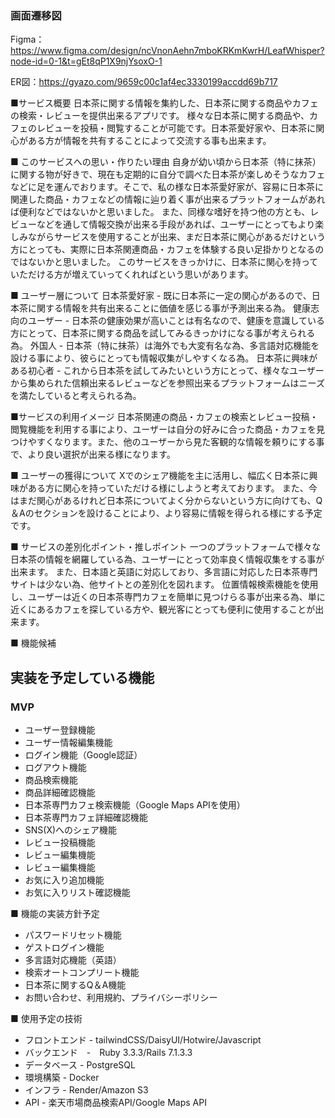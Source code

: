 ### 画面遷移図
Figma：https://www.figma.com/design/ncVnonAehn7mboKRKmKwrH/LeafWhisper?node-id=0-1&t=gEt8qP1X9njYsoxO-1

ER図：https://gyazo.com/9659c00c1af4ec3330199accdd69b717


■サービス概要
日本茶に関する情報を集約した、日本茶に関する商品やカフェの検索・レビューを提供出来るアプリです。
様々な日本茶に関する商品や、カフェのレビューを投稿・閲覧することが可能です。日本茶愛好家や、日本茶に関心がある方が情報を共有することによって交流する事も出来ます。

■ このサービスへの思い・作りたい理由
自身が幼い頃から日本茶（特に抹茶）に関する物が好きで、現在も定期的に自分で調べた日本茶が楽しめそうなカフェなどに足を運んでおります。そこで、私の様な日本茶愛好家が、容易に日本茶に関連した商品・カフェなどの情報に辿り着く事が出来るプラットフォームがあれば便利などではないかと思いました。
また、同様な嗜好を持つ他の方とも、レビューなどを通して情報交換が出来る手段があれば、ユーザーにとってもより楽しみながらサービスを使用することが出来、まだ日本茶に関心があるだけという方にとっても、実際に日本茶関連商品・カフェを体験する良い足掛かりとなるのではないかと思いました。
このサービスをきっかけに、日本茶に関心を持っていただける方が増えていってくれればという思いがあります。

■ ユーザー層について
日本茶愛好家 - 既に日本茶に一定の関心があるので、日本茶に関する情報を共有出来ることに価値を感じる事が予測出来る為。
健康志向のユーザー - 日本茶の健康効果が高いことは有名なので、健康を意識している方にとって、日本茶に関する商品を試してみるきっかけになる事が考えられる為。
外国人 - 日本茶（特に抹茶）は海外でも大変有名な為、多言語対応機能を設ける事により、彼らにとっても情報収集がしやすくなる為。
日本茶に興味がある初心者 - これから日本茶を試してみたいという方にとって、様々なユーザーから集められた信頼出来るレビューなどを参照出来るプラットフォームはニーズを満たしていると考えられる為。

■サービスの利用イメージ
日本茶関連の商品・カフェの検索とレビュー投稿・閲覧機能を利用する事により、ユーザーは自分の好みに合った商品・カフェを見つけやすくなります。また、他のユーザーから見た客観的な情報を頼りにする事で、より良い選択が出来る様になります。

■ ユーザーの獲得について
Xでのシェア機能を主に活用し、幅広く日本茶に興味がある方に関心を持っていただける様にしようと考えております。
また、今はまだ関心があるけれど日本茶についてよく分からないという方に向けても、Q＆Aのセクションを設けることにより、より容易に情報を得られる様にする予定です。

■ サービスの差別化ポイント・推しポイント
一つのプラットフォームで様々な日本茶の情報を網羅している為、ユーザーにとって効率良く情報収集をする事が出来ます。
また、日本語と英語に対応しており、多言語に対応した日本茶専門サイトは少ない為、他サイトとの差別化を図れます。
位置情報検索機能を使用し、ユーザーは近くの日本茶専門カフェを簡単に見つけらる事が出来る為、単に近くにあるカフェを探している方や、観光客にとっても便利に使用することが出来ます。

■ 機能候補
## 実装を予定している機能
### MVP
* ユーザー登録機能
* ユーザー情報編集機能
* ログイン機能（Google認証）
* ログアウト機能
* 商品検索機能
* 商品詳細確認機能
* 日本茶専門カフェ検索機能（Google Maps APIを使用）
* 日本茶専門カフェ詳細確認機能
* SNS(X)へのシェア機能
* レビュー投稿機能
* レビュー編集機能
* レビュー編集機能
* お気に入り追加機能
* お気に入りリスト確認機能

■ 機能の実装方針予定
* パスワードリセット機能
* ゲストログイン機能
* 多言語対応機能（英語）
* 検索オートコンプリート機能
* 日本茶に関するQ＆A機能
* お問い合わせ、利用規約、プライバシーポリシー

■ 使用予定の技術
* フロントエンド - tailwindCSS/DaisyUI/Hotwire/Javascript
* バックエンド　-　Ruby 3.3.3/Rails 7.1.3.3
* データベース - PostgreSQL
* 環境構築 - Docker
* インフラ - Render/Amazon S3
* API - 楽天市場商品検索API/Google Maps API